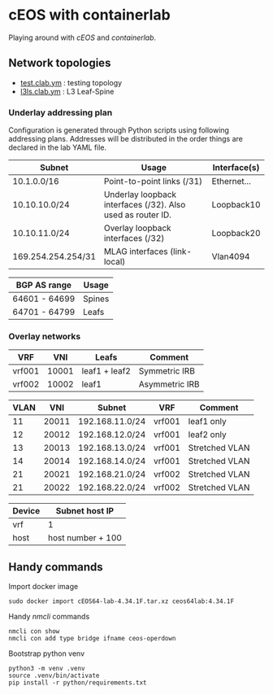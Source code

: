 # cEOS with containerlab
Playing around with *cEOS* and *containerlab*.

## Network topologies

* [test.clab.ym](test.clab.yml) : testing topology
* [l3ls.clab.ym](l3ls.clab.yml) : L3 Leaf-Spine

### Underlay addressing plan

Configuration is generated through Python scripts using following addressing plans. Addresses will be distributed in the order things are declared in the lab YAML file.

Subnet | Usage | Interface(s)
--- | --- | ---
10.1.0.0/16 | Point-to-point links (/31) | Ethernet...
10.10.10.0/24 | Underlay loopback interfaces (/32). Also used as router ID. | Loopback10
10.10.11.0/24 | Overlay loopback interfaces (/32) | Loopback20
169.254.254.254/31 | MLAG interfaces (link-local) | Vlan4094


BGP AS range | Usage
--- | ---
64601 - 64699 | Spines
64701 - 64799 | Leafs


### Overlay networks

VRF | VNI | Leafs | Comment
--- | --- | --- | ---
vrf001 | 10001 | leaf1 + leaf2 | Symmetric IRB
vrf002 | 10002 | leaf1 | Asymmetric IRB

VLAN | VNI | Subnet | VRF | Comment
--- | --- | --- | --- | ---
11 | 20011 | 192.168.11.0/24 | vrf001 | leaf1 only 
12 | 20012 | 192.168.12.0/24 | vrf001 | leaf2 only
13 | 20013 | 192.168.13.0/24 | vrf001 | Stretched VLAN
14 | 20014 | 192.168.14.0/24 | vrf001 | Stretched VLAN
21 | 20021 | 192.168.21.0/24 | vrf002 | Stretched VLAN
21 | 20022 | 192.168.22.0/24 | vrf002 | Stretched VLAN

Device | Subnet host IP
--- | ---
vrf | 1
host | host number + 100

## Handy commands
Import docker image
```
sudo docker import cEOS64-lab-4.34.1F.tar.xz ceos64lab:4.34.1F
```

Handy *nmcli* commands
```
nmcli con show
nmcli con add type bridge ifname ceos-operdown
```

Bootstrap python venv

```
python3 -m venv .venv
source .venv/bin/activate
pip install -r python/requirements.txt
```
